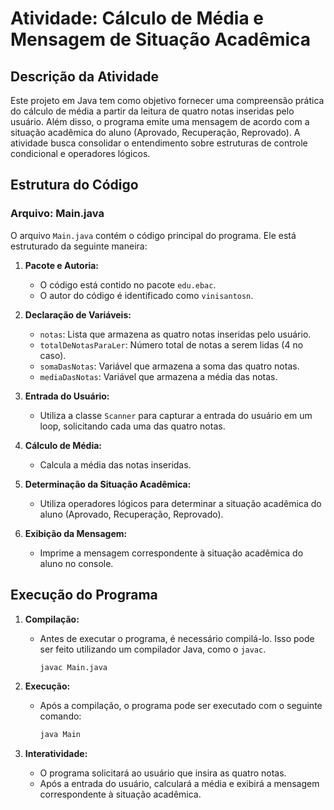 # Atividade: Cálculo de Média e Mensagem de Situação Acadêmica

## Descrição da Atividade

Este projeto em Java tem como objetivo fornecer uma compreensão prática do cálculo de média a partir da leitura de quatro notas inseridas pelo usuário. Além disso, o programa emite uma mensagem de acordo com a situação acadêmica do aluno (Aprovado, Recuperação, Reprovado). A atividade busca consolidar o entendimento sobre estruturas de controle condicional e operadores lógicos.

## Estrutura do Código

### Arquivo: Main.java

O arquivo `Main.java` contém o código principal do programa. Ele está estruturado da seguinte maneira:

1. **Pacote e Autoria:**
   - O código está contido no pacote `edu.ebac`.
   - O autor do código é identificado como `vinisantosn`.

2. **Declaração de Variáveis:**
   - `notas`: Lista que armazena as quatro notas inseridas pelo usuário.
   - `totalDeNotasParaLer`: Número total de notas a serem lidas (4 no caso).
   - `somaDasNotas`: Variável que armazena a soma das quatro notas.
   - `mediaDasNotas`: Variável que armazena a média das notas.

3. **Entrada do Usuário:**
   - Utiliza a classe `Scanner` para capturar a entrada do usuário em um loop, solicitando cada uma das quatro notas.

4. **Cálculo de Média:**
   - Calcula a média das notas inseridas.

5. **Determinação da Situação Acadêmica:**
   - Utiliza operadores lógicos para determinar a situação acadêmica do aluno (Aprovado, Recuperação, Reprovado).

6. **Exibição da Mensagem:**
   - Imprime a mensagem correspondente à situação acadêmica do aluno no console.

## Execução do Programa

1. **Compilação:**
   - Antes de executar o programa, é necessário compilá-lo. Isso pode ser feito utilizando um compilador Java, como o `javac`.

     ```bash
     javac Main.java
     ```

2. **Execução:**
   - Após a compilação, o programa pode ser executado com o seguinte comando:

     ```bash
     java Main
     ```

3. **Interatividade:**
   - O programa solicitará ao usuário que insira as quatro notas.
   - Após a entrada do usuário, calculará a média e exibirá a mensagem correspondente à situação acadêmica.

